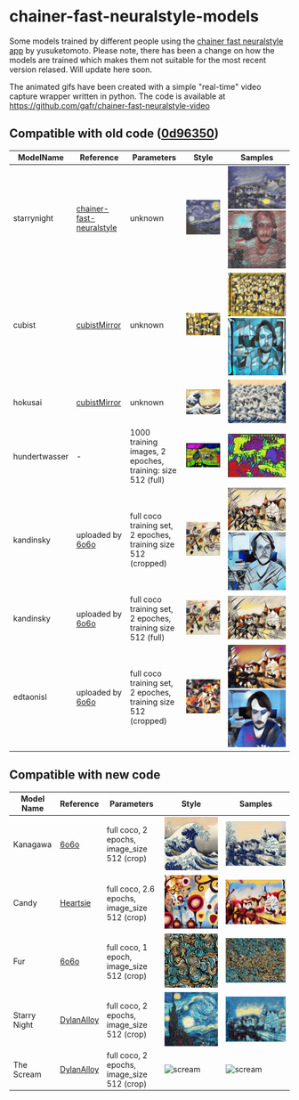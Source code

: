 # chainer-fast-neuralstyle-models

Some models trained by different people using the [chainer fast neuralstyle app](https://github.com/yusuketomoto/chainer-fast-neuralstyle) by yusuketomoto.
Please note, there has been a change on how the models are trained which makes them not suitable for the most recent version relased. Will update here soon.

The animated gifs have been created with a simple "real-time" video capture wrapper written in python. The code is available at https://github.com/gafr/chainer-fast-neuralstyle-video

## Compatible with old code ([0d96350](https://github.com/yusuketomoto/chainer-fast-neuralstyle/tree/0d96350))

ModelName | Reference | Parameters | Style | Samples
--- | --- | --- | --- | ---
starrynight | [chainer-fast-neuralstyle](https://github.com/yusuketomoto/chainer-fast-neuralstyle) | unknown |![starrynight](images/starrynight-style.jpg) | ![starrynight](images/starrynight.jpg) ![starry](images/starrynight.gif?raw=true)
cubist | [cubistMirror](https://github.com/genekogan/CubistMirror/) | unknown |![cubist](images/cubist-style.jpg?raw=true) |<img src="images/cubist.jpg?raw=true" alt="alt text" width="1500"> ![cubist](images/cubist.gif?raw=true)
hokusai | [cubistMirror](https://github.com/genekogan/CubistMirror/) | unknown | ![hokusai](images/hokusai-style.jpg?raw=true)| ![hokusai](images/hokusai.jpg?raw=true)
hundertwasser | - | 1000 training images, 2 epoches, training: size 512 (full) | ![hundertwasser](images/hundertwasser-style.jpg?raw=true)| ![](images/hundertwasser.jpg?raw=true)
kandinsky | uploaded by [6o6o](https://github.com/6o6o) | full coco training set, 2 epoches, training size 512 (cropped) | ![kandinsky](images/kandinsky.jpg?raw=true)| ![kandinski](images/kandinsky_e2_crop512.jpg?raw=true) ![kandinskigif](images/kandinsky_crop.gif?raw=true)
kandinsky | uploaded by [6o6o](https://github.com/6o6o) | full coco training set, 2 epoches, training size 512 (full) | ![kandinsky](images/kandinsky.jpg?raw=true)| ![kandinski](images/kandinsky_e2_full512.jpg?raw=true)
edtaonisl | uploaded by [6o6o](https://github.com/6o6o) | full coco training set, 2 epoches, training size 512 (cropped) | ![edtaonisl](images/edtaonisl.jpg)| ![edtaonisl](images/edtaonisl_e2_crop512.jpg) ![edtaonisl](images/edtaonisl.gif?raw=true)

## Compatible with new code

Model Name | Reference | Parameters | Style | Samples
--- | --- | --- | --- | ---
Kanagawa | [6o6o](https://github.com/6o6o) | full coco, 2 epochs, image_size 512 (crop) | ![kanagawa](images/kanagawa-style.jpg)| ![kanagawa](images/kanagawa.jpg)
Candy | [Heartsie](https://github.com/Heartsie) | full coco, 2.6 epochs, image_size 512 (crop) | ![candy](images/candy-style.jpg)| ![candy](images/candy.jpg)
Fur | [6o6o](https://github.com/6o6o) | full coco, 1 epoch, image_size 512 (crop) | ![fur](images/fur-style.jpg)| ![fur](images/fur.jpg)
Starry Night | [DylanAlloy](https://github.com/DylanAlloy) | full coco, 2 epochs, image_size 512 (crop) | ![starry](images/starry-style.jpg)| ![starry](images/starry.jpg)
The Scream | [DylanAlloy](https://github.com/DylanAlloy) | full coco, 2 epochs, image_size 512 (crop) | ![scream](images/scream-style.jpg)| ![scream](images/scream-style.jpg)

